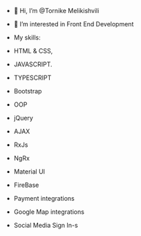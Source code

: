 - 👋 Hi, I’m @Tornike Melikishvili
- 👀 I’m interested in Front End Development

- My skills:
- HTML & CSS,
- JAVASCRIPT.
- TYPESCRIPT
- Bootstrap
- OOP
- jQuery
- AJAX
- RxJs
- NgRx
- Material UI
- FireBase
- Payment integrations
- Google Map integrations
- Social Media Sign In-s



